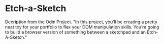 # Etch-a-Sketch

Decription from the Odin Project.
"In this project, you’ll be creating a pretty neat toy for your portfolio to flex your DOM manipulation skills. You’re going to build a browser version of something between a sketchpad and an Etch-A-Sketch."